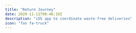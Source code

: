 ```yaml
---
title: "Return Journey"
date: 2020-11-11T08:46:19Z
description: "iOS app to coordinate waste-free deliveries"
icon: "fas fa-truck"
---
```

